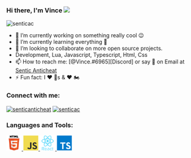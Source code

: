 ### Hi there, I'm Vince <img src="https://media.giphy.com/media/hvRJCLFzcasrR4ia7z/giphy.gif" width="25px">

<p align="left"> <img src="https://komarev.com/ghpvc/?username=senticac&label=Profile%20views&color=0e75b6&style=flat" alt="senticac" /> </p>

- 🔭 I’m currently working on something really cool 😉
- 🌱 I’m currently learning everything 🤣
- 👯 I’m looking to collaborate on more open source projects.
- Development, Lua, Javascript, Typescript, Html, Css</b>
- 📫 How to reach me: [@Vince.#6965][Discord] or say 👋 on Email at [Sentic Anticheat](mailto:senticanticheat@gmail.com)
- ⚡ Fun fact: I ❤️ 🐶s & ❤️ 🏍️

<h3 align="left">Connect with me:</h3>
<p align="left">
<a href="https://www.youtube.com/c/senticanticheat" target="blank"><img align="center" src="https://raw.githubusercontent.com/rahuldkjain/github-profile-readme-generator/master/src/images/icons/Social/youtube.svg" alt="senticanticheat" height="30" width="40" /></a>
<a href="https://discord.gg/senticac" target="blank"><img align="center" src="https://raw.githubusercontent.com/rahuldkjain/github-profile-readme-generator/master/src/images/icons/Social/discord.svg" alt="senticac" height="30" width="40" /></a>
</p>

<h3 align="left">Languages and Tools:</h3>
<p align="left"> <a href="https://www.w3.org/html/" target="_blank" rel="noreferrer"> <img src="https://raw.githubusercontent.com/devicons/devicon/master/icons/html5/html5-original-wordmark.svg" alt="html5" width="40" height="40"/> </a> <a href="https://developer.mozilla.org/en-US/docs/Web/JavaScript" target="_blank" rel="noreferrer"> <img src="https://raw.githubusercontent.com/devicons/devicon/master/icons/javascript/javascript-original.svg" alt="javascript" width="40" height="40"/> </a> <a href="https://reactjs.org/" target="_blank" rel="noreferrer"> <img src="https://raw.githubusercontent.com/devicons/devicon/master/icons/react/react-original-wordmark.svg" alt="react" width="40" height="40"/> </a> <a href="https://www.typescriptlang.org/" target="_blank" rel="noreferrer"> <img src="https://raw.githubusercontent.com/devicons/devicon/master/icons/typescript/typescript-original.svg" alt="typescript" width="40" height="40"/> </a> </p>

